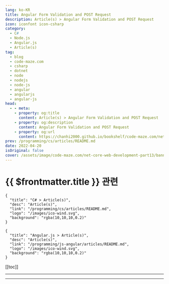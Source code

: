 ```yaml
---
lang: ko-KR
title: Angular Form Validation and POST Request
description: Article(s) > Angular Form Validation and POST Request
icon: iconfont icon-csharp
category: 
  - C#
  - Node.js
  - Angular.js
  - Article(s)
tag: 
  - blog
  - code-maze.com
  - csharp
  - dotnet
  - node
  - nodejs
  - node-js
  - angular
  - angularjs
  - angular-js
head:  
  - - meta:
    - property: og:title
      content: Article(s) > Angular Form Validation and POST Request
    - property: og:description
      content: Angular Form Validation and POST Request
    - property: og:url
      content: https://chanhi2000.github.io/bookshelf/code-maze.com/net-core-web-development-part13.html
prev: /programming/cs/articles/README.md
date: 2022-04-20
isOriginal: false
cover: /assets/image/code-maze.com/net-core-web-development-part13/banner.png
---
```


# {{ $frontmatter.title }} 관련

```component VPCard
{
  "title": "C# > Article(s)",
  "desc": "Article(s)",
  "link": "/programming/cs/articles/README.md",
  "logo": "/images/ico-wind.svg",
  "background": "rgba(10,10,10,0.2)"
}
```

```component VPCard
{
  "title": "Angular.js > Article(s)",
  "desc": "Article(s)",
  "link": "/programming/js-angular/articles/README.md",
  "logo": "/images/ico-wind.svg",
  "background": "rgba(10,10,10,0.2)"
}
```

[[toc]]

---

<SiteInfo
  name="Angular Form Validation and POST Request"
  desc="Find out how to prepare Angular Form Validation (Reactive approach) to validate our forms while combining the HTML template and Component."
  url="https://code-maze.com/net-core-web-development-part13/"
  logo="/assets/image/code-maze.com/favicon.png"
  preview="/assets/image/code-maze.com/net-core-web-development-part13/banner.png"/>

<!-- TODO: 작성 -->

---

<TagLinks />